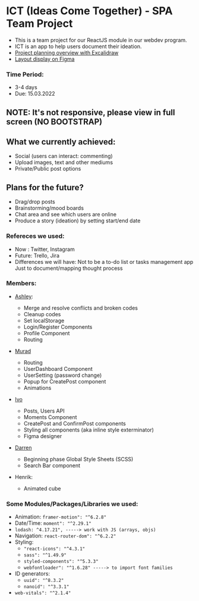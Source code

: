 # ICT (Ideas Come Together) - SPA Team Project
- This is a team project for our ReactJS module in our webdev program.
- ICT is an app to help users document their ideation.
- [Project planning overview with Excalidraw](https://excalidraw.com/#room=458db79a57e7ad5751d8,RVHA68aVeKmF57jQEmZcRQ)
- [Layout display on Figma](https://www.figma.com/file/SOm1rBfgUj6wmvrdqLW0To/LOGO-!!?node-id=0%3A1)

### Time Period:
- 3-4 days
- Due: 15.03.2022

## NOTE: It's not responsive, please view in full screen (NO BOOTSTRAP)

## What we currently achieved:
- Social (users can interact: commenting)
- Upload images, text and other mediums
- Private/Public post options 

## Plans for the future?
- Drag/drop posts
- Brainstorming/mood boards
- Chat area and see which users are online
- Produce a story (ideation) by setting start/end date

### Refereces we used:
- Now : Twitter, Instagram
- Future: Trello, Jira
- Differences we will have: Not to be a to-do list or tasks management app
Just to document/mapping thought process

### Members:
- [Ashley](https://github.com/heyitsashleyhere): 
    - Merge and resolve conflicts and broken codes
    - Cleanup codes
    - Set localStorage
    - Login/Register Components
    - Profile Component
    - Routing

- [Murad](https://github.com/muradgm)
    - Routing
    - UserDashboard Component
    - UserSetting (password change)
    - Popup for CreatePost component
    - Animations

- [Ivo](https://github.com/ivoserra)
    - Posts, Users API
    - Moments Component
    - CreatePost and ConfirmPost components
    - Styling all components (aka inline style exterminator)
    - Figma designer

- [Darren](https://github.com/Snell401)
    - Beginning phase Global Style Sheets (SCSS)
    - Search Bar component

- Henrik:
    - Animated cube

### Some Modules/Packages/Libraries we used:
- Animation: `framer-motion": "^6.2.8"`
- Date/Time: `moment": "^2.29.1"`
- `lodash: ^4.17.21", -----> work with JS (arrays, objs)`
- Navigation: `react-router-dom": "^6.2.2"`
- Styling:
    - `"react-icons": "^4.3.1"`
    - `sass": "^1.49.9"`
    - `styled-components": "^5.3.3"`
    - `webfontloader": "^1.6.28" -----> to import font families`
- ID generators:
    - `uuid": "^8.3.2"`
    - `nanoid": "^3.3.1"`
- `web-vitals": "^2.1.4"`
